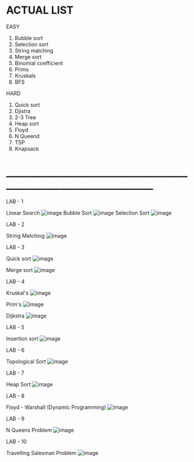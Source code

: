 # ACTUAL LIST

EASY


1. Bubble sort
2. Selection sort
3. String matching
4. Merge sort
5. Binomial coefficient
6. Prims
7. Kruskals
8. BFS


HARD


1. Quick sort
2. Djistra
3. 2-3 Tree
4. Heap sort
5. Floyd
6. N Queend
7. TSP
8. Knapsack




# ___________________________________________________________________

LAB - 1

Linear Search
![image](https://github.com/user-attachments/assets/d7ff6c7b-9ab1-44e5-9159-a6107da25e26)
Bubble Sort
![image](https://github.com/user-attachments/assets/a9838403-ff0e-4930-a35b-6e7e36dc5841)
Selection Sort
![image](https://github.com/user-attachments/assets/c3446c01-e037-4220-bb93-a26ef289a7b2)

LAB - 2

String Matching
![image](https://github.com/user-attachments/assets/17708fc4-f13c-419a-9d10-ee69d1d73956)

LAB - 3

Quick sort
![image](https://github.com/user-attachments/assets/64856d14-aefc-4d17-b1e4-dae27f33f9c4)

Merge sort
![image](https://github.com/user-attachments/assets/b34ec59d-50f3-4601-bd2c-2e6ee3c5250e)

LAB - 4

Kruskal's
![image](https://github.com/user-attachments/assets/b8f6945c-563e-45c3-8271-4dc5bff4aa98)

Prim's
![image](https://github.com/user-attachments/assets/e28ec39a-2939-470e-b590-e1cf7173c23d)

Dijkstra
![image](https://github.com/user-attachments/assets/561a8d77-11e6-4a16-bdd5-555a11e37e9b)


LAB - 5

Insertion sort
![image](https://github.com/user-attachments/assets/a27f45f1-e180-4c1e-a57b-5e9cfaf2bc36)

LAB - 6

Topological Sort
![image](https://github.com/user-attachments/assets/d1b1a880-0590-4893-a9f3-66756c11a56b)


LAB - 7

Heap Sort
![image](https://github.com/user-attachments/assets/f8139596-976b-4af4-8366-f85e155f65c7)

LAB - 8

Floyd - Warshall (Dynamic Programming)
![image](https://github.com/user-attachments/assets/fc629587-0288-4f62-989b-584e72098180)

LAB - 9 

N Queens Problem
![image](https://github.com/user-attachments/assets/02992562-431d-46da-9b49-a3c4f2128cf5)



LAB - 10

Travelling Salesman Problem
![image](https://github.com/user-attachments/assets/81e103a6-ff43-445b-99e0-232502d29861)

